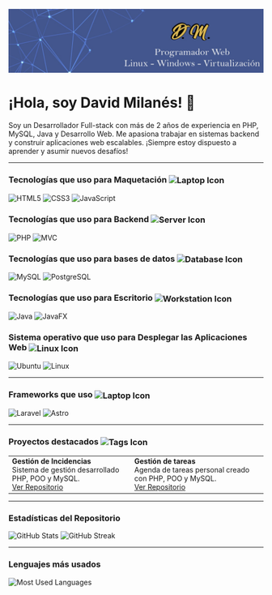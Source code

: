 ![Banner](./banner.jpg)

# ¡Hola, soy David Milanés! 👋

Soy un Desarrollador Full-stack con más de 2 años de experiencia en PHP, MySQL, Java y Desarrollo Web. Me apasiona trabajar en sistemas backend y construir aplicaciones web escalables. ¡Siempre estoy dispuesto a aprender y asumir nuevos desafíos!

---

### Tecnologías que uso para Maquetación <img src="https://img.icons8.com/ios-filled/24/ffffff/laptop.png" alt="Laptop Icon" style="vertical-align: middle;">
<p align="left">  
  <img src="https://img.shields.io/badge/-HTML5-E34F26?style=for-the-badge&logo=html5&logoColor=white" alt="HTML5" height="40">
  <img src="https://img.shields.io/badge/-CSS3-1572B6?style=for-the-badge&logo=css3&logoColor=white" alt="CSS3" height="40">
  <img src="https://img.shields.io/badge/-JavaScript-F7DF1E?style=for-the-badge&logo=javascript&logoColor=black" alt="JavaScript" height="40">
</p>

### Tecnologías que uso para Backend <img src="https://img.icons8.com/ios-filled/24/ffffff/server.png" alt="Server Icon" style="vertical-align: middle;">
<p align="left">
  <img src="https://img.shields.io/badge/-PHP-777BB4?style=for-the-badge&logo=php&logoColor=white" alt="PHP" height="40">
  <img src="https://img.shields.io/badge/-MVC-FF6347?style=for-the-badge&logo=web&logoColor=white" alt="MVC" height="40">
</p>

### Tecnologías que uso para bases de datos <img src="https://img.icons8.com/ios-filled/24/ffffff/database.png" alt="Database Icon" style="vertical-align: middle;">
<p align="left">
  <img src="https://img.shields.io/badge/-MySQL-4479A1?style=for-the-badge&logo=mysql&logoColor=white" alt="MySQL" height="40">
  <img src="https://img.shields.io/badge/-PostgreSQL-336791?style=for-the-badge&logo=postgresql&logoColor=white" alt="PostgreSQL" height="40">
</p>

### Tecnologías que uso para Escritorio <img src="https://img.icons8.com/ios-filled/24/ffffff/workstation.png" alt="Workstation Icon" style="vertical-align: middle;">
<p align="left">
  <img src="https://img.shields.io/badge/Java-007396?style=for-the-badge&logo=java&logoColor=white" alt="Java" height="40">
  <img src="https://img.shields.io/badge/-JavaFX-007396?style=for-the-badge&logo=java&logoColor=white" alt="JavaFX" height="40">
</p>

### Sistema operativo que uso para Desplegar las Aplicaciones Web <img src="https://img.icons8.com/ios-filled/24/ffffff/linux.png" alt="Linux Icon" style="vertical-align: middle;">
<p align="left">
  <img src="https://img.shields.io/badge/-Ubuntu-E95420?style=for-the-badge&logo=ubuntu&logoColor=white" alt="Ubuntu" height="40">
  <img src="https://img.shields.io/badge/-Linux-FCC624?style=for-the-badge&logo=linux&logoColor=black" alt="Linux" height="40">
</p>

---

### Frameworks que uso <img src="https://img.icons8.com/ios-filled/24/ffffff/laptop.png" alt="Laptop Icon" style="vertical-align: middle;">
<p align="left">
  <img src="https://img.shields.io/badge/-Laravel-FF2D20?style=for-the-badge&logo=laravel&logoColor=white" alt="Laravel" height="40">
  <img src="https://img.shields.io/badge/-Astro-0C1222?style=for-the-badge&logo=astro&logoColor=FDFDFE" alt="Astro" height="40">
</p>

---

### Proyectos destacados <img src="https://img.icons8.com/ios-filled/24/ffffff/tags.png" alt="Tags Icon" style="vertical-align: middle;">
<table>
  <tr>
    <td align="left">
      <strong>Gestión de Incidencias</strong><br>
      Sistema de gestión desarrollado PHP, POO y MySQL.<br>
      <a href="https://github.com/username/gestion-de-incidencias">Ver Repositorio</a>
    </td>
    <td align="left">
      <strong>Gestión de tareas</strong><br>
      Agenda de tareas personal creado con PHP, POO y MySQL.<br>
      <a href="https://github.com/username/gestion-de-tareas">Ver Repositorio</a>
    </td>
  </tr>
</table>

---

### Estadísticas del Repositorio
<p align="left">
  <img src="https://github-readme-stats.vercel.app/api?username=milan3s&show_icons=true&theme=radical" alt="GitHub Stats" height="180">
  <img src="https://github-readme-streak-stats.herokuapp.com/?user=milan3s&theme=radical" alt="GitHub Streak" height="180">
</p>

---

### Lenguajes más usados
<p align="left">
  <img src="https://github-readme-stats.vercel.app/api/top-langs/?username=milan3s&layout=compact&theme=radical" alt="Most Used Languages" height="180">
</p>
